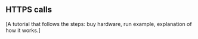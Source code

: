## HTTPS calls

[A tutorial that follows the steps: buy hardware, run example, explanation of how it works.]
